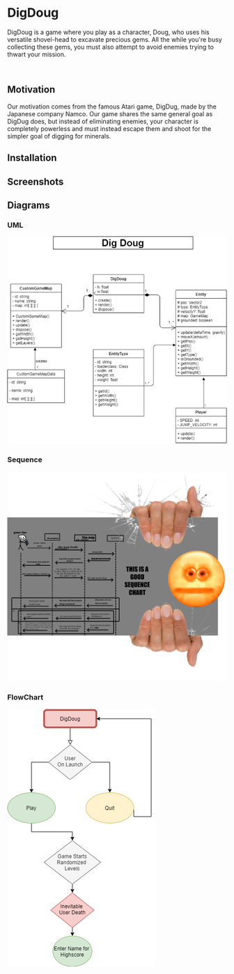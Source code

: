 # DigDoug
<p>DigDoug is a game where you play as a character, Doug, who uses his versatile shovel-head to excavate precious gems. All the while you're busy collecting these gems, you must also attempt to avoid enemies trying to thwart your mission.</p>

<br>

## Motivation
<p>Our motivation comes from the famous Atari game, DigDug, made by the Japanese company Namco. Our game shares the same general goal as DigDug does, but instead of eliminating enemies, your character is completely powerless and must instead escape them and shoot for the simpler goal of digging for minerals. </p>

## Installation

## Screenshots


## Diagrams

### UML
<img src= "DigDougUML.png">

### Sequence
<img src= "sequenceChart.png">

### FlowChart

<div align=”center”><img src="DigDougFlowChart.png"><div>
